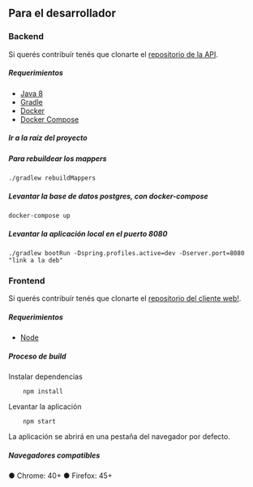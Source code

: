 ## Para el desarrollador

### Backend

Si querés contribuír tenés que clonarte el [repositorio de la API](https://github.com/cerveceria-artesanal/enlatada-be).

##### Requerimientos
- [Java 8](http://www.oracle.com/technetwork/java/javase/downloads/jdk8-downloads-2133151.html)
- [Gradle](https://gradle.org/install)
- [Docker](https://docs.docker.com/engine/installation/) 
- [Docker Compose](https://docs.docker.com/compose/install/) 

   
##### Ir a la raíz del proyecto

##### Para rebuildear los mappers 
 
    ./gradlew rebuildMappers 
 
##### Levantar la base de datos postgres, con docker-compose  
    
    docker-compose up
 
##### Levantar la aplicación local en el puerto 8080
   
    ./gradlew bootRun -Dspring.profiles.active=dev -Dserver.port=8080 "link a la deb"
   
    
### Frontend

Si querés contribuír tenés que clonarte el [repositorio del cliente web!](https://github.com/cerveceria-artesanal/enlatada-fe).

##### Requerimientos
- [Node](https://nodejs.org/en/)
   
##### Proceso de build
   Instalar dependencias
   
        npm install
   Levantar la aplicación
   
        npm start
 
La aplicación se abrirá en una pestaña del navegador por defecto.

##### Navegadores compatibles
● Chrome: 40+
● Firefox: 45+

